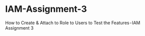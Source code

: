 # IAM-Assignment-3
How to Create &amp; Attach to Role to Users to Test the Features - IAM Assignment 3

